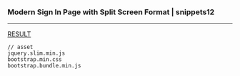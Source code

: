 ### Modern Sign In Page with Split Screen Format | snippets12
---



[RESULT](https://jsfiddle.net/StartBootstrap/efvg9j7a/)

[]()
[]()
[]()




```
// asset
jquery.slim.min.js
bootstrap.min.css
bootstrap.bundle.min.js
```





```
```

